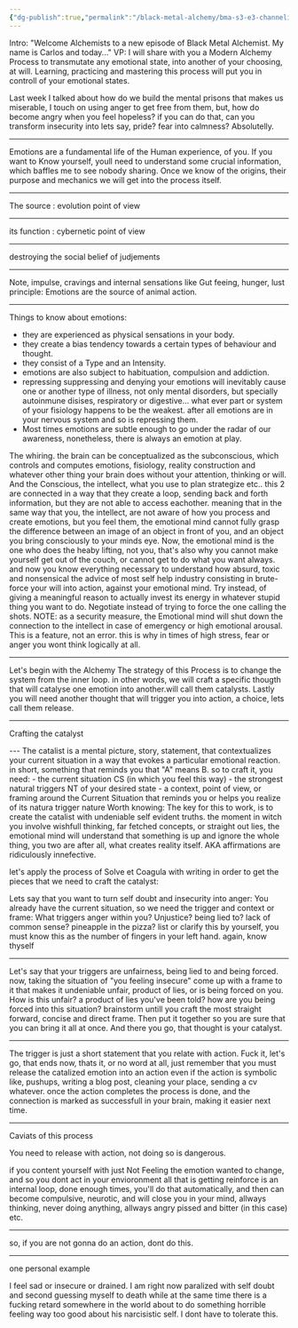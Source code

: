 ```yaml
---
{"dg-publish":true,"permalink":"/black-metal-alchemy/bma-s3-e3-channeling-emotions/"}
---
```


Intro:
"Welcome Alchemists to a new episode of Black Metal Alchemist. My name is Carlos and today..." 
VP: I will share with you a Modern Alchemy Process to transmutate any emotional state, into another of your choosing, at will.
Learning, practicing and mastering this process will put you in controll of your emotional states.

Last week I talked about how do we build the mental prisons that makes us miserable, I touch on using anger to get free from them, but, how do become angry when you feel hopeless? if you can do that, can you transform insecurity into lets say, pride? fear into calmness?
Absolutelly.

---
Emotions are a fundamental life of the Human experience, of you. If you want to Know yourself, youll need to understand some crucial information, which baffles me to see nobody sharing. Once we know of the origins, their purpose and mechanics we will get into the process itself. 

---
The source : evolution point of view

---
its function : cybernetic point of view

---
destroying the social belief of judjements

---
Note, impulse, cravings and internal sensations like Gut feeing, hunger, lust
principle:  Emotions are the source of animal action.

---
Things to know about emotions:
- they are experienced as physical sensations in your body.
- they create a bias tendency towards a certain types of behaviour and thought.
- they consist of a Type and an Intensity.
- emotions are also subject to habituation, compulsion and addiction.
- repressing suppressing and denying your emotions will inevitably cause one or another type of illness, not only mental disorders, but specially autoinmune disises, respiratory or digestive... what ever part or system of your fisiology happens to be the weakest. after all emotions are in your nervous system and so is repressing them.
- Most times emotions are subtle enough to  go under the radar of our awareness, nonetheless, there is always an emotion at play.

The whiring.
the brain can be conceptualized as the subconscious, which controls and computes emotions, fisiology, reality construction and whatever other thing your brain does without your attention, thinking or will. And the Conscious, the intellect, what you use to plan strategize etc..
this 2 are connected in a way that they create a loop, sending back and forth information, but they are not able to access eachother. meaning that in the same way that you, the intellect, are not aware of how you process and create emotions, but you feel them, the emotional mind cannot fully grasp the difference between an image of an object in front of you, and an object you bring consciously to your minds eye.
Now, the emotional mind is the one who does the heaby lifting, not you, that's also why you cannot make yourself get out of the couch, or cannot get to do what you want always.
and now you know everything necessary to understand how absurd, toxic and nonsensical the advice of most self help industry consisting in brute-force your will into action, against your emotional mind. Try instead, of giving a meaningful reason to actually invest its energy in whatever stupid thing you want to do. Negotiate instead of trying to force the one calling the shots.
NOTE: as a security measure, the Emotional mind will shut down the connection to the intellect in case of emergency or high emotional arousal. This is a feature, not an error. this is why in times of high stress, fear or anger you wont think logically at all. 

<style> .container {font-family: sans-serif; text-align: center;} .button-wrapper button {z-index: 1;height: 40px; width: 100px; margin: 10px;padding: 5px;} .excalidraw .App-menu_top .buttonList { display: flex;} .excalidraw-wrapper { height: 800px; margin: 50px; position: relative;} :root[dir="ltr"] .excalidraw .layer-ui__wrapper .zen-mode-transition.App-menu_bottom--transition-left {transform: none;} </style><script src="https://cdn.jsdelivr.net/npm/react@17/umd/react.production.min.js"></script><script src="https://cdn.jsdelivr.net/npm/react-dom@17/umd/react-dom.production.min.js"></script><script type="text/javascript" src="https://cdn.jsdelivr.net/npm/@excalidraw/excalidraw@0/dist/excalidraw.production.min.js"></script><div id="BMA_S3_E3_-_Channeling_emotions_2023-05-01_2227.00.excalidraw.md1"></div><script>(function(){const InitialData={"type":"excalidraw","version":2,"source":"https://github.com/zsviczian/obsidian-excalidraw-plugin/releases/tag/1.8.21","elements":[{"id":"zonKkQDmJq1grwxlxDXFu","type":"rectangle","x":-164.67333984375,"y":-114.03750610351562,"width":83.07122802734375,"height":81.24551391601562,"angle":0,"strokeColor":"#e67700","backgroundColor":"#fab005","fillStyle":"hachure","strokeWidth":2,"strokeStyle":"dashed","roughness":0,"opacity":100,"groupIds":[],"roundness":{"type":3},"seed":1382946388,"version":79,"versionNonce":591423316,"isDeleted":false,"boundElements":null,"updated":1682973192223,"link":null,"locked":false},{"id":"C8kwaknbYS7WOt6ryqDC8","type":"rectangle","x":-65.17041015625,"y":-191.63153076171878,"width":170.70672607421875,"height":226.39196777343753,"angle":0,"strokeColor":"#364fc7","backgroundColor":"#4c6ef5","fillStyle":"hachure","strokeWidth":2,"strokeStyle":"dashed","roughness":0,"opacity":100,"groupIds":[],"roundness":{"type":3},"seed":658145132,"version":481,"versionNonce":2094753772,"isDeleted":false,"boundElements":null,"updated":1682973192223,"link":null,"locked":false},{"id":"KY7M_mrfHDShMYT8xPAhR","type":"arrow","x":-334.4674072265625,"y":2.80999755859375,"width":605.8947628515857,"height":2.7665194939203794,"angle":0,"strokeColor":"#000000","backgroundColor":"transparent","fillStyle":"hachure","strokeWidth":4,"strokeStyle":"solid","roughness":0,"opacity":100,"groupIds":[],"roundness":{"type":2},"seed":754623188,"version":189,"versionNonce":30610772,"isDeleted":false,"boundElements":null,"updated":1682973327670,"link":null,"locked":false,"points":[[0,0],[605.8947628515857,-2.7665194939203794]],"lastCommittedPoint":null,"startBinding":null,"endBinding":{"focus":0.09525922028779886,"gap":5.335991901349075,"elementId":"98ZUYFB3"},"startArrowhead":null,"endArrowhead":"arrow"},{"id":"pb3Ebfvjb_01oWHjcvCFI","type":"ellipse","x":-118.116943359375,"y":-146.90087890625,"width":151.53656005859375,"height":148.7979736328125,"angle":0,"strokeColor":"#000000","backgroundColor":"transparent","fillStyle":"hachure","strokeWidth":4,"strokeStyle":"solid","roughness":0,"opacity":100,"groupIds":[],"roundness":{"type":2},"seed":1797676268,"version":84,"versionNonce":1132431980,"isDeleted":false,"boundElements":null,"updated":1682973192223,"link":null,"locked":false},{"id":"7nxN6nlb","type":"text","x":-49.65167236328125,"y":-231.79788208007812,"width":137.841796875,"height":23,"angle":0,"strokeColor":"#364fc7","backgroundColor":"#fab005","fillStyle":"hachure","strokeWidth":4,"strokeStyle":"dashed","roughness":0,"opacity":100,"groupIds":[],"roundness":null,"seed":1850139348,"version":103,"versionNonce":1575330388,"isDeleted":false,"boundElements":null,"updated":1682973192223,"link":null,"locked":false,"text":"Emotional mind","rawText":"Emotional mind","fontSize":20,"fontFamily":2,"textAlign":"left","verticalAlign":"top","containerId":null,"originalText":"Emotional mind","lineHeight":1.15},{"id":"QgnVEGio","type":"text","x":-160.26910400390625,"y":-160.787841796875,"width":68.92578125,"height":23,"angle":0,"strokeColor":"#e67700","backgroundColor":"#fab005","fillStyle":"hachure","strokeWidth":4,"strokeStyle":"dashed","roughness":0,"opacity":100,"groupIds":[],"roundness":null,"seed":1237878996,"version":101,"versionNonce":377183468,"isDeleted":false,"boundElements":null,"updated":1682973192223,"link":null,"locked":false,"text":"Intellect","rawText":"Intellect","fontSize":20,"fontFamily":2,"textAlign":"left","verticalAlign":"top","containerId":null,"originalText":"Intellect","lineHeight":1.15},{"id":"9w_bDF3egHPPxmIGN4hRr","type":"line","x":23.848899234840275,"y":-35.93403808549394,"width":0,"height":29.31985309140623,"angle":0,"strokeColor":"#000000","backgroundColor":"#fab005","fillStyle":"hachure","strokeWidth":4,"strokeStyle":"solid","roughness":0,"opacity":100,"groupIds":[],"roundness":{"type":2},"seed":1868095340,"version":45,"versionNonce":419235436,"isDeleted":false,"boundElements":null,"updated":1682973204430,"link":null,"locked":false,"points":[[0,0],[0,29.31985309140623]],"lastCommittedPoint":null,"startBinding":null,"endBinding":null,"startArrowhead":null,"endArrowhead":null},{"id":"k4kIDLqYPxc4xx72mruDR","type":"line","x":22.77294000324298,"y":-35.12706866179599,"width":24.74702635711779,"height":9.952613899869931,"angle":0,"strokeColor":"#000000","backgroundColor":"#fab005","fillStyle":"hachure","strokeWidth":4,"strokeStyle":"solid","roughness":0,"opacity":100,"groupIds":[],"roundness":{"type":2},"seed":1458133228,"version":26,"versionNonce":675372500,"isDeleted":false,"boundElements":null,"updated":1682973212343,"link":null,"locked":false,"points":[[0,0],[-24.74702635711779,9.952613899869931]],"lastCommittedPoint":null,"startBinding":null,"endBinding":null,"startArrowhead":null,"endArrowhead":null},{"id":"tMMo0hdcTixq5NB-LjR8g","type":"line","x":-43.12946401563637,"y":-146.78161485858035,"width":23.940047941014925,"height":14.256432841449225,"angle":0,"strokeColor":"#000000","backgroundColor":"#fab005","fillStyle":"hachure","strokeWidth":4,"strokeStyle":"solid","roughness":0,"opacity":100,"groupIds":[],"roundness":{"type":2},"seed":2104170860,"version":10,"versionNonce":453523796,"isDeleted":false,"boundElements":null,"updated":1682973223210,"link":null,"locked":false,"points":[[0,0],[23.940047941014925,-14.256432841449225]],"lastCommittedPoint":null,"startBinding":null,"endBinding":null,"startArrowhead":null,"endArrowhead":null},{"id":"VyeAQbe6exKl8L57OyefN","type":"line","x":-42.59148439983774,"y":-147.05060466647967,"width":20.174208615234264,"height":20.174208615234264,"angle":0,"strokeColor":"#000000","backgroundColor":"#fab005","fillStyle":"hachure","strokeWidth":4,"strokeStyle":"solid","roughness":0,"opacity":100,"groupIds":[],"roundness":{"type":2},"seed":1910370004,"version":35,"versionNonce":1589890132,"isDeleted":false,"boundElements":null,"updated":1682973229529,"link":null,"locked":false,"points":[[0,0],[20.174208615234264,20.174208615234264]],"lastCommittedPoint":null,"startBinding":null,"endBinding":null,"startArrowhead":null,"endArrowhead":null},{"id":"H9O450RpQ8PIZ7kMKk_jk","type":"line","x":-99.61723375044433,"y":-25.32094103781546,"width":0.5379796157986334,"height":23.13308750972186,"angle":0,"strokeColor":"#000000","backgroundColor":"#fab005","fillStyle":"hachure","strokeWidth":4,"strokeStyle":"solid","roughness":0,"opacity":100,"groupIds":[],"roundness":{"type":2},"seed":2125406676,"version":32,"versionNonce":1643346668,"isDeleted":false,"boundElements":null,"updated":1682973254760,"link":null,"locked":false,"points":[[0,0],[0.5379796157986334,-23.13308750972186]],"lastCommittedPoint":null,"startBinding":null,"endBinding":null,"startArrowhead":null,"endArrowhead":null},{"id":"_uEfU83Sh5iz1ASdoAH15","type":"line","x":-100.15521336624298,"y":-23.782961422016825,"width":21.788147462630178,"height":8.876636683462834,"angle":0,"strokeColor":"#000000","backgroundColor":"#fab005","fillStyle":"hachure","strokeWidth":4,"strokeStyle":"solid","roughness":0,"opacity":100,"groupIds":[],"roundness":{"type":2},"seed":303906156,"version":32,"versionNonce":1335318508,"isDeleted":false,"boundElements":null,"updated":1682973274521,"link":null,"locked":false,"points":[[0,0],[-21.788147462630178,-8.876636683462834]],"lastCommittedPoint":null,"startBinding":null,"endBinding":null,"startArrowhead":null,"endArrowhead":null},{"id":"9H3ipWnm","type":"text","x":157.6333326668415,"y":-26.19049810017043,"width":55.5859375,"height":23,"angle":0,"strokeColor":"#000000","backgroundColor":"#fab005","fillStyle":"hachure","strokeWidth":4,"strokeStyle":"solid","roughness":0,"opacity":100,"groupIds":[],"roundness":null,"seed":524202580,"version":242,"versionNonce":928057196,"isDeleted":false,"boundElements":[{"id":"KY7M_mrfHDShMYT8xPAhR","type":"arrow"}],"updated":1682973337148,"link":null,"locked":false,"text":"Action","rawText":"Action","fontSize":20,"fontFamily":2,"textAlign":"left","verticalAlign":"top","containerId":null,"originalText":"Action","lineHeight":1.15},{"id":"tacocAfp","type":"text","x":-337.9401528088621,"y":-20.80135309096005,"width":100.048828125,"height":46,"angle":0,"strokeColor":"#000000","backgroundColor":"#fab005","fillStyle":"hachure","strokeWidth":4,"strokeStyle":"solid","roughness":0,"opacity":100,"groupIds":[],"roundness":null,"seed":1740010836,"version":156,"versionNonce":447775212,"isDeleted":false,"boundElements":null,"updated":1682973388239,"link":null,"locked":false,"text":"Sensory\nInformation","rawText":"Sensory\nInformation","fontSize":20,"fontFamily":2,"textAlign":"left","verticalAlign":"top","containerId":null,"originalText":"Sensory\nInformation","lineHeight":1.15},{"id":"zabuXlvvIKqVOevgiQ8TA","type":"line","x":11.5107421875,"y":-20.924713134765625,"width":4.56439208984375,"height":19.170318603515625,"angle":0,"strokeColor":"#000000","backgroundColor":"#fab005","fillStyle":"hachure","strokeWidth":4,"strokeStyle":"dashed","roughness":0,"opacity":100,"groupIds":[],"roundness":{"type":2},"seed":768605548,"version":18,"versionNonce":619756396,"isDeleted":true,"boundElements":null,"updated":1682973179009,"link":null,"locked":false,"points":[[0,0],[-4.56439208984375,19.170318603515625]],"lastCommittedPoint":null,"startBinding":null,"endBinding":null,"startArrowhead":null,"endArrowhead":null},{"id":"wCEdxhDG_BBQMzOWNpnar","type":"line","x":16.58618341396354,"y":-24.636475146127424,"width":1.6139388473959286,"height":5.1107973576821735,"angle":0,"strokeColor":"#000000","backgroundColor":"#fab005","fillStyle":"hachure","strokeWidth":4,"strokeStyle":"dashed","roughness":0,"opacity":100,"groupIds":[],"roundness":{"type":2},"seed":1813774676,"version":73,"versionNonce":656816084,"isDeleted":true,"boundElements":null,"updated":1682973192223,"link":null,"locked":false,"points":[[0,0],[-1.6139388473959286,5.1107973576821735]],"lastCommittedPoint":null,"startBinding":null,"endBinding":null,"startArrowhead":null,"endArrowhead":null},{"id":"98ZUYFB3","type":"text","x":275.6010629189657,"y":-8.175727779706051,"width":55.5859375,"height":23,"angle":0,"strokeColor":"#000000","backgroundColor":"#fab005","fillStyle":"hachure","strokeWidth":4,"strokeStyle":"solid","roughness":0,"opacity":100,"groupIds":[],"roundness":null,"seed":2017472468,"version":120,"versionNonce":1816203092,"isDeleted":true,"boundElements":null,"updated":1682973330430,"link":null,"locked":false,"text":"Action","rawText":"Action","fontSize":20,"fontFamily":2,"textAlign":"left","verticalAlign":"top","containerId":null,"originalText":"Action","lineHeight":1.15}],"appState":{"theme":"light","viewBackgroundColor":"#ffffff","currentItemStrokeColor":"#000000","currentItemBackgroundColor":"#fab005","currentItemFillStyle":"hachure","currentItemStrokeWidth":4,"currentItemStrokeStyle":"solid","currentItemRoughness":0,"currentItemOpacity":100,"currentItemFontFamily":2,"currentItemFontSize":20,"currentItemTextAlign":"left","currentItemStartArrowhead":null,"currentItemEndArrowhead":"arrow","scrollX":679.5468163506147,"scrollY":536.6912103661988,"zoom":{"value":0.9735055100809966},"currentItemRoundness":"round","gridSize":null,"colorPalette":{},"currentStrokeOptions":null,"previousGridSize":null},"files":{}};InitialData.scrollToContent=true;App=()=>{const e=React.useRef(null),t=React.useRef(null),[n,i]=React.useState({width:void 0,height:void 0});return React.useEffect(()=>{i({width:t.current.getBoundingClientRect().width,height:t.current.getBoundingClientRect().height});const e=()=>{i({width:t.current.getBoundingClientRect().width,height:t.current.getBoundingClientRect().height})};return window.addEventListener("resize",e),()=>window.removeEventListener("resize",e)},[t]),React.createElement(React.Fragment,null,React.createElement("div",{className:"excalidraw-wrapper",ref:t},React.createElement(ExcalidrawLib.Excalidraw,{ref:e,width:n.width,height:n.height,initialData:InitialData,viewModeEnabled:!0,zenModeEnabled:!0,gridModeEnabled:!1})))},excalidrawWrapper=document.getElementById("BMA_S3_E3_-_Channeling_emotions_2023-05-01_2227.00.excalidraw.md1");ReactDOM.render(React.createElement(App),excalidrawWrapper);})();</script>

---
Let's begin with the Alchemy
The strategy of this Process is to change the system from the inner loop.
in other words, we will craft a specific thougth that will catalyse one emotion into another.will call them catalysts. Lastly you will need another thought that will trigger you into action, a choice, lets call them release.

---

Crafting the catalyst

<div id="BMA_S3_E3_-_Channeling_emotions_2023-05-01_2045.41.excalidraw.md2"></div><script>(function(){const InitialData={"type":"excalidraw","version":2,"source":"https://github.com/zsviczian/obsidian-excalidraw-plugin/releases/tag/1.8.21","elements":[{"type":"diamond","version":210,"versionNonce":208121196,"isDeleted":false,"id":"XjOBEfV4Uu8i_9FmpSiuT","fillStyle":"hachure","strokeWidth":1,"strokeStyle":"solid","roughness":1,"opacity":100,"angle":0,"x":-447.414523037997,"y":-159.8470264781604,"strokeColor":"#000000","backgroundColor":"transparent","width":912.8709106445312,"height":263.8196716308594,"seed":753985260,"groupIds":[],"roundness":{"type":2},"boundElements":[{"id":"JhPJQiwdtI5GM-nA_ZRcg","type":"arrow"}],"updated":1682968419994,"link":null,"locked":false},{"type":"ellipse","version":186,"versionNonce":289746772,"isDeleted":false,"id":"8Ebp1Vi-BxU7VvRcVukI4","fillStyle":"hachure","strokeWidth":1,"strokeStyle":"solid","roughness":1,"opacity":100,"angle":0,"x":452.2048052619489,"y":-238.04185183928,"strokeColor":"#000000","backgroundColor":"transparent","width":438.1780450994322,"height":409.96193625710254,"seed":1179475948,"groupIds":[],"roundness":{"type":2},"boundElements":[],"updated":1682968419994,"link":null,"locked":false},{"type":"ellipse","version":356,"versionNonce":1952915436,"isDeleted":false,"id":"B66qjOqtq4JF6OxTWo1ju","fillStyle":"hachure","strokeWidth":1,"strokeStyle":"solid","roughness":1,"opacity":100,"angle":0,"x":-877.1285428677872,"y":-227.3917303238327,"strokeColor":"#000000","backgroundColor":"transparent","width":433.19874156605147,"height":408.30227938565383,"seed":620333652,"groupIds":[],"roundness":{"type":2},"boundElements":[],"updated":1682968419994,"link":null,"locked":false},{"type":"text","version":178,"versionNonce":1091314900,"isDeleted":false,"id":"tZMKc2xL","fillStyle":"hachure","strokeWidth":1,"strokeStyle":"solid","roughness":1,"opacity":100,"angle":0,"x":-195.5180470403717,"y":-364.7579985973886,"strokeColor":"#000000","backgroundColor":"transparent","width":434.29461669921875,"height":63.73553355823876,"seed":1927283540,"groupIds":[],"roundness":null,"boundElements":[],"updated":1682968419995,"link":null,"locked":false,"fontSize":55.42220309412066,"fontFamily":2,"text":"Catalyst Anatomy","rawText":"Catalyst Anatomy","textAlign":"left","verticalAlign":"top","containerId":null,"originalText":"Catalyst Anatomy","lineHeight":1.15},{"type":"text","version":193,"versionNonce":1087652460,"isDeleted":false,"id":"e1Up7XlN","fillStyle":"hachure","strokeWidth":1,"strokeStyle":"solid","roughness":1,"opacity":100,"angle":0,"x":-883.5084275298373,"y":-360.25304920108164,"strokeColor":"#000000","backgroundColor":"transparent","width":493.1127624511719,"height":61.107572428385396,"seed":555082452,"groupIds":[],"roundness":null,"boundElements":[],"updated":1682968419995,"link":null,"locked":false,"fontSize":53.13701950294383,"fontFamily":2,"text":"Emotion to transform","rawText":"Emotion to transform","textAlign":"left","verticalAlign":"top","containerId":null,"originalText":"Emotion to transform","lineHeight":1.15},{"type":"text","version":65,"versionNonce":391670356,"isDeleted":false,"id":"JdC4XBWn","fillStyle":"hachure","strokeWidth":1,"strokeStyle":"solid","roughness":1,"opacity":100,"angle":0,"x":-697.9010213760138,"y":-71.90633653580363,"strokeColor":"#000000","backgroundColor":"transparent","width":45.228729248046875,"height":77.98723545853859,"seed":124519788,"groupIds":[],"roundness":null,"boundElements":[],"updated":1682968419995,"link":null,"locked":false,"fontSize":67.81498735525095,"fontFamily":2,"text":"A","rawText":"A","textAlign":"left","verticalAlign":"top","containerId":null,"originalText":"A","lineHeight":1.15},{"type":"text","version":162,"versionNonce":2021201132,"isDeleted":false,"id":"XQWDDboK","fillStyle":"hachure","strokeWidth":1,"strokeStyle":"solid","roughness":1,"opacity":100,"angle":0,"x":514.6822592451401,"y":-364.7570599506675,"strokeColor":"#000000","backgroundColor":"transparent","width":338.72369384765625,"height":53.50030314127605,"seed":1618514668,"groupIds":[],"roundness":null,"boundElements":[],"updated":1682968419995,"link":null,"locked":false,"fontSize":46.5220027315444,"fontFamily":2,"text":"Desired emotion","rawText":"Desired emotion","textAlign":"left","verticalAlign":"top","containerId":null,"originalText":"Desired emotion","lineHeight":1.15},{"type":"text","version":78,"versionNonce":922746836,"isDeleted":false,"id":"sDEIa6sb","fillStyle":"hachure","strokeWidth":1,"strokeStyle":"solid","roughness":1,"opacity":100,"angle":0,"x":654.4441851447614,"y":-70.33875787002069,"strokeColor":"#000000","backgroundColor":"transparent","width":50.21116638183594,"height":86.57205510448595,"seed":1843471828,"groupIds":[],"roundness":null,"boundElements":[],"updated":1682968419995,"link":null,"locked":false,"fontSize":75.28004791694431,"fontFamily":2,"text":"B","rawText":"B","textAlign":"left","verticalAlign":"top","containerId":null,"originalText":"B","lineHeight":1.15},{"type":"line","version":77,"versionNonce":954177388,"isDeleted":false,"id":"uQyViwcx40nKd7FU9reSv","fillStyle":"hachure","strokeWidth":1,"strokeStyle":"solid","roughness":1,"opacity":100,"angle":0,"x":125.92289127343042,"y":-130.0189053948552,"strokeColor":"#000000","backgroundColor":"transparent","width":24.508206718411884,"height":205.81093528053987,"seed":2125673196,"groupIds":[],"roundness":{"type":2},"boundElements":[],"updated":1682968419995,"link":null,"locked":false,"startBinding":null,"endBinding":null,"lastCommittedPoint":null,"startArrowhead":null,"endArrowhead":null,"points":[[0,0],[21.188782002502876,112.61896082229993],[-3.3194247159090082,205.81093528053987]]},{"type":"text","version":92,"versionNonce":2014897492,"isDeleted":false,"id":"cZOcLRaH","fillStyle":"hachure","strokeWidth":1,"strokeStyle":"solid","roughness":1,"opacity":100,"angle":0,"x":162.16110039097293,"y":-40.668180741090964,"strokeColor":"#000000","backgroundColor":"transparent","width":234.9921875,"height":32.199999999999996,"seed":536817388,"groupIds":[],"roundness":null,"boundElements":[],"updated":1682968419995,"link":null,"locked":false,"fontSize":28,"fontFamily":2,"text":"Natural trigger of B","rawText":"Natural trigger of B","textAlign":"left","verticalAlign":"top","containerId":null,"originalText":"Natural trigger of B","lineHeight":1.15},{"type":"line","version":131,"versionNonce":1582418412,"isDeleted":false,"id":"043yKhEe1aUQphZEJUxHX","fillStyle":"hachure","strokeWidth":1,"strokeStyle":"solid","roughness":1,"opacity":100,"angle":0,"x":-117.62078928917116,"y":-125.42301586161784,"strokeColor":"#000000","backgroundColor":"transparent","width":16.73604329427077,"height":190.18147786458348,"seed":220504940,"groupIds":[],"roundness":{"type":2},"boundElements":[],"updated":1682968419995,"link":null,"locked":false,"startBinding":null,"endBinding":null,"lastCommittedPoint":null,"startArrowhead":null,"endArrowhead":null,"points":[[0,0],[-16.73604329427077,97.37289428710943],[-1.5215047200520075,190.18147786458348]]},{"type":"text","version":36,"versionNonce":1073289940,"isDeleted":false,"id":"5mqYLAAC","fillStyle":"hachure","strokeWidth":1,"strokeStyle":"solid","roughness":1,"opacity":100,"angle":0,"x":-326.3396613594838,"y":-43.44257762919591,"strokeColor":"#000000","backgroundColor":"transparent","width":166.55078125,"height":32.199999999999996,"seed":958539476,"groupIds":[],"roundness":null,"boundElements":[],"updated":1682968419995,"link":null,"locked":false,"fontSize":28,"fontFamily":2,"text":"Situation of A","rawText":"Situation of A","textAlign":"left","verticalAlign":"top","containerId":null,"originalText":"Situation of A","lineHeight":1.15},{"type":"text","version":161,"versionNonce":735685740,"isDeleted":false,"id":"nCTfDDqf","fillStyle":"hachure","strokeWidth":1,"strokeStyle":"solid","roughness":1,"opacity":100,"angle":0,"x":-71.90718658734818,"y":-84.1686416754199,"strokeColor":"#000000","backgroundColor":"transparent","width":154.095703125,"height":32.199999999999996,"seed":193163092,"groupIds":[],"roundness":null,"boundElements":[],"updated":1682968419995,"link":null,"locked":false,"fontSize":28,"fontFamily":2,"text":"Relationship","rawText":"Relationship","textAlign":"left","verticalAlign":"top","containerId":null,"originalText":"Relationship","lineHeight":1.15},{"type":"arrow","version":71,"versionNonce":1496752212,"isDeleted":false,"id":"b2RSgEJ56toaZieAbI43K","fillStyle":"hachure","strokeWidth":1,"strokeStyle":"solid","roughness":1,"opacity":100,"angle":0,"x":-99.36344472536894,"y":-32.614483146774035,"strokeColor":"#000000","backgroundColor":"transparent","width":211.48173014322924,"height":3.04290771484375,"seed":1882935764,"groupIds":[],"roundness":{"type":2},"boundElements":[],"updated":1682968419995,"link":null,"locked":false,"startBinding":null,"endBinding":null,"lastCommittedPoint":null,"startArrowhead":null,"endArrowhead":"arrow","points":[[0,0],[211.48173014322924,3.04290771484375]]},{"type":"arrow","version":50,"versionNonce":1933655788,"isDeleted":false,"id":"JhPJQiwdtI5GM-nA_ZRcg","fillStyle":"hachure","strokeWidth":1,"strokeStyle":"solid","roughness":1,"opacity":100,"angle":0,"x":-245.15369027693635,"y":40.0039180544818,"strokeColor":"#000000","backgroundColor":"transparent","width":0,"height":98.89434814453125,"seed":2059445332,"groupIds":[],"roundness":{"type":2},"boundElements":null,"updated":1682968419995,"link":null,"locked":false,"startBinding":{"elementId":"XjOBEfV4Uu8i_9FmpSiuT","focus":0.5568687085926427,"gap":9.11472946021972},"endBinding":{"elementId":"JYwYReSp","focus":0.030745205697461864,"gap":3.042907714843807},"lastCommittedPoint":null,"startArrowhead":null,"endArrowhead":"arrow","points":[[0,0],[0,98.89434814453125]]},{"type":"text","version":66,"versionNonce":1269265876,"isDeleted":false,"id":"JYwYReSp","fillStyle":"hachure","strokeWidth":1,"strokeStyle":"solid","roughness":1,"opacity":100,"angle":0,"x":-392.7344601337072,"y":141.94117391385686,"strokeColor":"#000000","backgroundColor":"transparent","width":286.357421875,"height":32.199999999999996,"seed":1899853548,"groupIds":[],"roundness":null,"boundElements":[{"id":"JhPJQiwdtI5GM-nA_ZRcg","type":"arrow"}],"updated":1682968419995,"link":null,"locked":false,"fontSize":28,"fontFamily":2,"text":"This situation right now","rawText":"This situation right now","textAlign":"left","verticalAlign":"top","containerId":null,"originalText":"This situation right now","lineHeight":1.15},{"type":"arrow","version":240,"versionNonce":1024622956,"isDeleted":false,"id":"aaUMHcc0yLcorXF_T4TQZ","fillStyle":"hachure","strokeWidth":1,"strokeStyle":"solid","roughness":1,"opacity":100,"angle":0,"x":4.3643354392094125,"y":67.39003662544536,"strokeColor":"#000000","backgroundColor":"transparent","width":0.8140946914456855,"height":199.31015014648443,"seed":225446100,"groupIds":[],"roundness":{"type":2},"boundElements":[],"updated":1682968419995,"link":null,"locked":false,"startBinding":null,"endBinding":{"elementId":"KTHmuGTZ","focus":-0.14576840000461955,"gap":24.34315999348962},"lastCommittedPoint":null,"startArrowhead":null,"endArrowhead":"arrow","points":[[0,0],[0.8140946914456855,199.31015014648443]]},{"type":"text","version":212,"versionNonce":878811988,"isDeleted":false,"id":"KTHmuGTZ","fillStyle":"hachure","strokeWidth":1,"strokeStyle":"solid","roughness":1,"opacity":100,"angle":0,"x":-96.05151742537396,"y":291.0433467654194,"strokeColor":"#000000","backgroundColor":"transparent","width":238.123046875,"height":160.99999999999997,"seed":1167202924,"groupIds":[],"roundness":null,"boundElements":[{"id":"aaUMHcc0yLcorXF_T4TQZ","type":"arrow"}],"updated":1682968419995,"link":null,"locked":false,"fontSize":28,"fontFamily":2,"text":"Mental picture that \nis true\nis clear\nconnects A with B\n","rawText":"Mental picture that \nis true\nis clear\nconnects A with B\n","textAlign":"left","verticalAlign":"top","containerId":null,"originalText":"Mental picture that \nis true\nis clear\nconnects A with B\n","lineHeight":1.15},{"id":"sITvQ9WNka5aV5vfI2FCv","type":"arrow","x":267.5753950095219,"y":28.547052339223683,"width":4.564412434895985,"height":114.10888671875,"angle":0,"strokeColor":"#000000","backgroundColor":"transparent","fillStyle":"hachure","strokeWidth":1,"strokeStyle":"solid","roughness":1,"opacity":100,"groupIds":[],"roundness":{"type":2},"seed":498798804,"version":22,"versionNonce":1358544212,"isDeleted":false,"boundElements":null,"updated":1682968427329,"link":null,"locked":false,"points":[[0,0],[4.564412434895985,114.10888671875]],"lastCommittedPoint":null,"startBinding":null,"endBinding":null,"startArrowhead":null,"endArrowhead":"arrow"},{"id":"LrJhqRgR","type":"text","x":238.6679243063969,"y":168.52060377151543,"width":267.708984375,"height":96.6,"angle":0,"strokeColor":"#000000","backgroundColor":"transparent","fillStyle":"hachure","strokeWidth":1,"strokeStyle":"solid","roughness":1,"opacity":100,"groupIds":[],"roundness":null,"seed":1996419796,"version":64,"versionNonce":1007403500,"isDeleted":false,"boundElements":null,"updated":1682968498212,"link":null,"locked":false,"text":"works effortlessly\nhas never not worked\n","rawText":"works effortlessly\nhas never not worked\n","fontSize":28,"fontFamily":2,"textAlign":"left","verticalAlign":"top","containerId":null,"originalText":"works effortlessly\nhas never not worked\n","lineHeight":1.15},{"id":"mOv9CkEpVjWU8PAok0V4a","type":"freedraw","x":285.8328412985844,"y":22.461236909536183,"width":47.16512044270826,"height":130.8448282877605,"angle":0,"strokeColor":"#000000","backgroundColor":"transparent","fillStyle":"hachure","strokeWidth":1,"strokeStyle":"solid","roughness":1,"opacity":100,"groupIds":[],"roundness":null,"seed":2133148396,"version":35,"versionNonce":1888973804,"isDeleted":true,"boundElements":null,"updated":1682968419995,"link":null,"locked":false,"points":[[0,0],[-1.5214029947917425,1.521453857421875],[-3.0428059895832575,9.12872314453125],[-6.0858154296875,24.34326171875],[-10.650227864583258,41.07920328776049],[-19.778849283854242,66.94386800130212],[-22.821858723958258,88.24422200520837],[-25.864664713541742,108.0230712890625],[-27.386067708333258,121.71610514322924],[-28.907674153645758,127.80192057291674],[-28.907674153645758,129.32342529296875],[-28.907674153645758,130.8448282877605],[-27.386067708333258,130.8448282877605],[-25.864664713541742,130.8448282877605],[-21.300252278645758,129.32342529296875],[-16.736043294270758,124.75901285807299],[-10.650227864583258,121.71610514322924],[-4.5644124348957575,117.15179443359375],[-1.5214029947917425,115.63028971354174],[1.5214029947917425,112.58738199869799],[4.5644124348957575,109.54447428385424],[6.0858154296875,106.50156656901049],[9.128621419270758,101.937255859375],[9.128621419270758,98.89434814453125],[10.650227864583258,97.37294514973962],[10.650227864583258,95.8514404296875],[12.171630859375,95.8514404296875],[13.693033854166742,97.37294514973962],[16.736043294270758,101.937255859375],[18.2574462890625,101.937255859375],[16.736043294270758,101.937255859375],[15.214436848958258,101.937255859375],[15.214436848958258,101.937255859375]],"pressures":[],"simulatePressure":true,"lastCommittedPoint":[15.214436848958258,101.937255859375]}],"appState":{"theme":"light","viewBackgroundColor":"#ffffff","currentItemStrokeColor":"#000000","currentItemBackgroundColor":"transparent","currentItemFillStyle":"hachure","currentItemStrokeWidth":1,"currentItemStrokeStyle":"solid","currentItemRoughness":1,"currentItemOpacity":100,"currentItemFontFamily":2,"currentItemFontSize":28,"currentItemTextAlign":"left","currentItemStartArrowhead":null,"currentItemEndArrowhead":"arrow","scrollX":936.3443844501134,"scrollY":689.8157813196303,"zoom":{"value":0.6000000000000001},"currentItemRoundness":"round","gridSize":null,"colorPalette":{},"currentStrokeOptions":null,"previousGridSize":null},"files":{}};InitialData.scrollToContent=true;App=()=>{const e=React.useRef(null),t=React.useRef(null),[n,i]=React.useState({width:void 0,height:void 0});return React.useEffect(()=>{i({width:t.current.getBoundingClientRect().width,height:t.current.getBoundingClientRect().height});const e=()=>{i({width:t.current.getBoundingClientRect().width,height:t.current.getBoundingClientRect().height})};return window.addEventListener("resize",e),()=>window.removeEventListener("resize",e)},[t]),React.createElement(React.Fragment,null,React.createElement("div",{className:"excalidraw-wrapper",ref:t},React.createElement(ExcalidrawLib.Excalidraw,{ref:e,width:n.width,height:n.height,initialData:InitialData,viewModeEnabled:!0,zenModeEnabled:!0,gridModeEnabled:!1})))},excalidrawWrapper=document.getElementById("BMA_S3_E3_-_Channeling_emotions_2023-05-01_2045.41.excalidraw.md2");ReactDOM.render(React.createElement(App),excalidrawWrapper);})();</script>
---
The catalist is a mental picture, story, statement, that contextualizes your current situation in a way that evokes a particular emotional reaction. in short, something that reminds you that "A" means B.
so to craft it, you need:
- the current situation CS (in which you feel this way) 
- the strongest natural triggers NT of your desired state
- a context, point of view, or framing around the Current Situation that reminds you or helps you realize of its natura trigger nature
Worth knowing: The key for this to work, is to create the catalist with undeniable self evident truths. the moment in witch you involve wishfull thinking, far fetched concepts, or straight out lies, the emotional mind will understand that something is up and ignore the whole thing, you two are after all, what creates reality itself. AKA affirmations are ridiculously innefective.

let's apply the process of Solve et Coagula with writing in order to get the pieces that we need to craft the catalyst:

Lets say that you want to turn self doubt and insecurity into anger:
You already have the current situation, so we need the trigger and context or frame:
What triggers anger within you?
Unjustice? being lied to?  lack of common sense? pineapple in the pizza?
list or clarify this by yourself, you must know this as the number of fingers in your left hand.
again, know thyself

---
Let's say that your triggers are unfairness, being lied to and being forced.
now, taking the situation of "you feeling insecure" come up with a frame to it that makes it undeniable unfair, product of lies, or is being forced on you.
How is this unfair? a product of lies you've been told? how are you being forced into this situation?
brainstorm untill you craft the most straight forward, concise and direct frame. Then put it together so you are sure that you can bring it all at once.
And there you go, that thought is your catalyst.

---
The trigger is just a short statement that you relate with action.
Fuck it, let's go, that ends now, thats it, or no word at all, just remember that you must release the catalized emotion into an action even if the action is symbolic like, pushups, writing a blog post, cleaning your place, sending a cv whatever.
once the action completes the process is done, and the connection is marked as successfull in your brain, making it easier next time.

---
Caviats of this process

You need to release with action, not doing so is dangerous.

if you content yourself with just Not Feeling the emotion wanted to change, and so you dont act in your envioronment all that is getting reinforce is an internal loop, done enough times, you'll do that automatically, and then can become compulsive, neurotic, and will close you in your mind, allways thinking, never doing anything, allways angry pissed and bitter (in this case) etc.

---
so, if you are not gonna do an action, dont do this.

---
one personal example

I feel sad or insecure or drained.
I am right now paralized with self doubt and second guessing myself to death while at the same time there is a fucking retard somewhere in the world about to do something horrible feeling way too good about his narcisistic self. I dont have to tolerate this.
